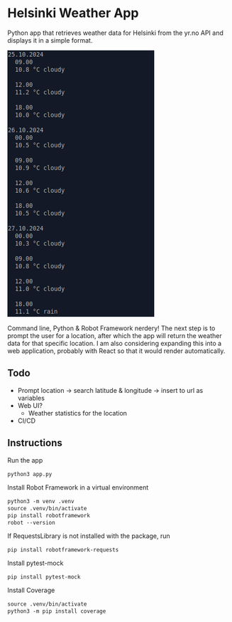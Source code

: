 # Helsinki Weather App

Python app that retrieves weather data for Helsinki from the yr.no API and displays it in a simple format.

![Screencap from the app at work](/resources/commandline-screencap.png)

Command line, Python & Robot Framework nerdery! The next step is to prompt the user for a location, after which the app will return the weather data for that specific location. I am also considering expanding this into a web application, probably with React so that it would render automatically.

## Todo

- Prompt location -> search latitude & longitude -> insert to url as variables
- Web UI?
  - Weather statistics for the location
- CI/CD

## Instructions

Run the app

```
python3 app.py
```

Install Robot Framework in a virtual environment

```
python3 -m venv .venv
source .venv/bin/activate
pip install robotframework
robot --version
```

If RequestsLibrary is not installed with the package, run

```
pip install robotframework-requests
```

Install pytest-mock

```
pip install pytest-mock
```

Install Coverage

```
source .venv/bin/activate
python3 -m pip install coverage
```
